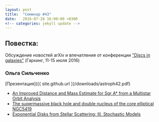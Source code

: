 ```yaml
---
layout: post
title:  "Семинар #43"
date:   2016-07-28 16:00:00 +0300
<!-- categories: jekyll update -->
---
```

## Повестка: 
Обсуждение новостей arXiv и впечатления от конференции ["Discs in galaxies"](http://www.eso.org/sci/meetings/2016/Discs2016.html) (Гархинг, 11-15 июля 2016) 

### Ольга Сильченко 

[Презентация]({{ site.github.url }}/downloads/astroph42.pdf)

- [An Improved Distance and Mass Estimate for Sgr A* from a Multistar Orbit Analysis](http://arxiv.org/abs/1607.05726)
- [The supermassive black hole and double nucleus of the core elliptical NGC5419](http://arxiv.org/abs/1607.06466)
- [Exponential Disks from Stellar Scattering: III. Stochastic Models](http://arxiv.org/abs/1607.07595)

